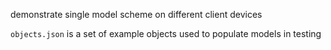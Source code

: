 demonstrate single model scheme on different client devices

`objects.json` is a set of example objects used to populate models in testing
